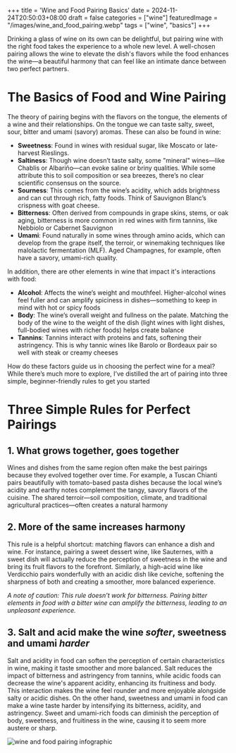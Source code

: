 +++
title = 'Wine and Food Pairing Basics'
date = 2024-11-24T20:50:03+08:00
draft = false
categories = ["wine"]
featuredImage = "/images/wine_and_food_pairing.webp"
tags = ["wine", "basics"]
+++

Drinking a glass of wine on its own can be delightful, but pairing wine with the right food takes the experience to a whole new level. A well-chosen pairing allows the wine to elevate the dish's flavors while the food enhances the wine—a beautiful harmony that can feel like an intimate dance between two perfect partners.


# The Basics of Food and Wine Pairing
The theory of pairing begins with the flavors on the tongue, the elements of a wine and their relationships. On the tongue we can taste salty, sweet, sour, bitter and umami (savory) aromas. These can also be found in wine: 
- **Sweetness**: Found in wines with residual sugar, like Moscato or late-harvest Rieslings.
- **Saltiness**: Though wine doesn’t taste salty, some "mineral" wines—like Chablis or Albariño—can evoke saline or briny qualities. While some attribute this to soil composition or sea breezes, there’s no clear scientific consensus on the source.
- **Sourness**: This comes from the wine’s acidity, which adds brightness and can cut through rich, fatty foods. Think of Sauvignon Blanc’s crispness with goat cheese.
- **Bitterness**: Often derived from compounds in grape skins, stems, or oak aging, bitterness is more common in red wines with firm tannins, like Nebbiolo or Cabernet Sauvignon
- **Umami**: Found naturally in some wines through amino acids, which can develop from the grape itself, the terroir, or winemaking techniques like malolactic fermentation (MLF). Aged Champagnes, for example, often have a savory, umami-rich quality.

In addition, there are other elements in wine that impact it's interactions with food:
- **Alcohol**: Affects the wine’s weight and mouthfeel. Higher-alcohol wines feel fuller and can amplify spiciness in dishes—something to keep in mind with hot or spicy foods
- **Body**: The wine’s overall weight and fullness on the palate. Matching the body of the wine to the weight of the dish (light wines with light dishes, full-bodied wines with richer foods) helps create balance
- **Tannins**: Tannins interact with proteins and fats, softening their astringency. This is why tannic wines like Barolo or Bordeaux pair so well with steak or creamy cheeses

How do these factors guide us in choosing the perfect wine for a meal? While there’s much more to explore, I’ve distilled the art of pairing into three simple, beginner-friendly rules to get you started

# Three Simple Rules for Perfect Pairings

## 1. What grows together, goes together
Wines and dishes from the same region often make the best pairings because they evolved together over time. For example, a Tuscan Chianti pairs beautifully with tomato-based pasta dishes because the local wine’s acidity and earthy notes complement the tangy, savory flavors of the cuisine. The shared terroir—soil composition, climate, and traditional agricultural practices—often creates a natural harmony

## 2. More of the same increases harmony
This rule is a helpful shortcut: matching flavors can enhance a dish and wine. For instance, pairing a sweet dessert wine, like Sauternes, with a sweet dish will actually reduce the perception of sweetness in the wine and bring its fruit flavors to the forefront. Similarly, a high-acid wine like Verdicchio pairs wonderfully with an acidic dish like ceviche, softening the sharpness of both and creating a smoother, more balanced experience.

*A note of caution: This rule doesn’t work for bitterness. Pairing bitter elements in food with a bitter wine can amplify the bitterness, leading to an unpleasant experience.*

## 3. Salt and acid make the wine *softer*, sweetness and umami *harder*
Salt and acidity in food can soften the perception of certain characteristics in wine, making it taste smoother and more balanced. Salt reduces the impact of bitterness and astringency from tannins, while acidic foods can decrease the wine's apparent acidity, enhancing its fruitiness and body. This interaction makes the wine feel rounder and more enjoyable alongside salty or acidic dishes. On the other hand, sweetness and umami in food can make a wine taste harder by intensifying its bitterness, acidity, and astringency. Sweet and umami-rich foods can diminish the perception of body, sweetness, and fruitiness in the wine, causing it to seem more austere or sharp. 

![wine and food pairing infographic](/images/food_and_wine_pairing_infographic.webp)